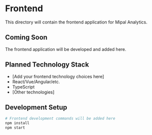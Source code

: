 # Frontend

This directory will contain the frontend application for Mipal Analytics.

## Coming Soon

The frontend application will be developed and added here.

## Planned Technology Stack

- [Add your frontend technology choices here]
- React/Vue/Angular/etc.
- TypeScript
- [Other technologies]

## Development Setup

```bash
# Frontend development commands will be added here
npm install
npm start
``` 
